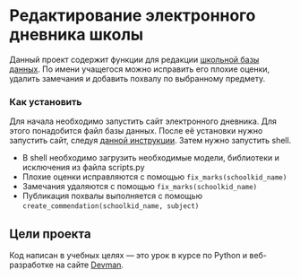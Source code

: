 # Редактирование электронного дневника школы
Данный проект содержит функции для редакции [школьной базы данных](https://github.com/devmanorg/e-diary).
По имени учащегося можно исправить его плохие оценки, удалить замечания и добавить похвалу по выбранному предмету.
### Как установить
Для начала необходимо запустить сайт электронного дневника. Для этого понадобится файл базы данных. После её установки нужно запустить сайт, следуя
[данной инструкции](https://github.com/devmanorg/e-diary#readme). Затем нужно запустить shell. 
- В shell необходимо загрузить необходимые модели, библиотеки и исключения из файла scripts.py
- Плохие оценки исправляются с помощью `fix_marks(schoolkid_name)`
- Замечания удаляются с помощью `fix_marks(schoolkid_name)`
- Публикация похвалы выполняется с помощью `create_commendation(schoolkid_name, subject)`
## Цели проекта
Код написан в учебных целях — это урок в курсе по Python и веб-разработке на сайте [Devman](https://dvmn.org).

